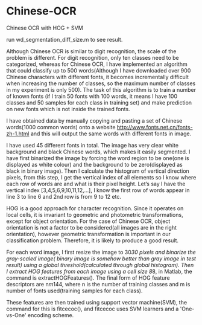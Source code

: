 # Chinese-OCR
Chinese OCR with HOG + SVM

run wd_segmentation_diff_size.m to see result.

Although Chinese OCR is similar to digit recognition, the scale of the problem is different. For digit recognition, only ten classes need to be categorized, whereas for Chinese OCR, I have implemented an algorithm that could classify up to 500 words(Although I have downloaded over 900 Chinese characters with different fonts, it becomes incrementally difficult when increasing the number of classes, so the maximum number of classes in my experiment is only 500). The task of this algorithm is to train a number of known fonts (if I train 50 fonts with 100 words, it means I have 100 classes and 50 samples for each class in training set) and make prediction on new fonts which is not inside the trained fonts.

I have obtained data by manually copying and pasting a set of Chinese words(1000 common words) onto a website http://www.fonts.net.cn/fonts-zh-1.html and this will output the same words with different fonts in image. 


I have used 45 different fonts in total. The image has very clear white background and black Chinese words, which makes it easily segmented. I have first binarized the image by forcing the word region to be one(one is displayed as white colour) and the background to be zero(displayed as black in binary image). Then I calculate the histogram of vertical direction pixels, from this step, I get the vertical index of all elements so I know where each row of words are and what is their pixel height. Let’s say I have the vertical index [3,4,5,6,9,10,11,12,...], I know the first row of words appear in line 3 to line 6 and 2nd row is from 9 to 12 etc.

HOG is a good approach for character recognition. Since it operates on local cells, it is invariant to geometric and photometric transformations, except for object orientation. For the case of Chinese OCR,  object orientation is not a factor to be considered(all images are in the right orientation), however geometric transformation is important in our classification problem. Therefore, it is likely to produce a good result.

For each word image, I first resize the image to 30*30 pixels and binarize the gray-scaled image( binary image is somehow better than gray image in test result) using a global threshold(calculated through global histogram). Then I extract HOG features from each image using a cell size 8*8, in Matlab, the command is extractHOGFeatures(). The final form of HOG feature descriptors are  n*m*144, where n is the number of training classes and m is number of fonts used(training samples for each class).

These features are then trained using support vector machine(SVM), the command for this is fitcecoc(), and fitcecoc uses SVM learners and a 'One-vs-One' encoding scheme.
